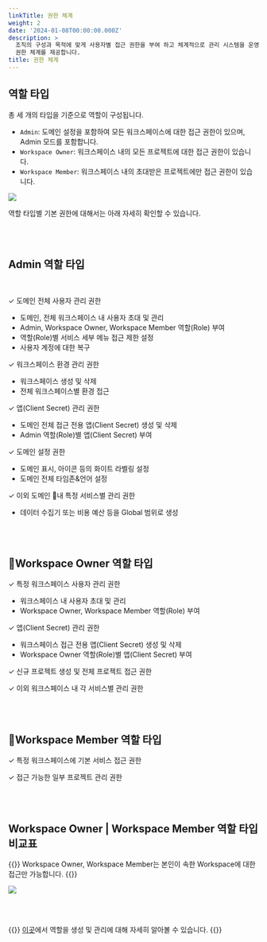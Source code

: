 ```yaml
---
linkTitle: 권한 체계
weight: 2
date: '2024-01-08T00:00:00.000Z'
description: >
  조직의 구성과 목적에 맞게 사용자별 접근 권한을 부여 하고 체계적으로 관리 시스템을 운영할 수 있도록 역할(Role) 타입이라는 기본적인
  권한 체계를 제공합니다.
title: 권한 체계
---
```


## 역할 타입

총 세 개의 타입을 기준으로 역할이 구성됩니다.

* `Admin`: 도메인 설정을 포함하여 모든 워크스페이스에 대한 접근 권한이 있으며, Admin 모드를 포함합니다.
* `Workspace Owner`: 워크스페이스 내의 모든 프로젝트에 대한 접근 권한이 있습니다.
* `Workspace Member`: 워크스페이스 내의 초대받은 프로젝트에만 접근 권한이 있습니다.

![](/guides/admin/iam_role/role-type-ko.png)

역할 타입별 기본 권한에 대해서는 아래 자세히 확인할 수 있습니다.

<br> <br>

## Admin 역할 타입

<br>

✓ 도메인 전체 사용자 관리 권한

* 도메인, 전체 워크스페이스 내 사용자 초대 및 관리
* Admin, Workspace Owner, Workspace Member 역할(Role) 부여
* 역할(Role)별 서비스 세부 메뉴 접근 제한 설정
* 사용자 계정에 대한 복구

✓ 워크스페이스 환경 관리 권한

* 워크스페이스 생성 및 삭제
* 전체 워크스페이스별 환경 접근

✓ 앱(Client Secret) 관리 권한

* 도메인 전체 접근 전용 앱(Client Secret) 생성 및 삭제
* Admin 역할(Role)별 앱(Client Secret) 부여

✓ 도메인 설정 권한

* 도메인 표시, 아이콘 등의 화이트 라벨링 설정
* 도메인 전체 타임존&언어 설정

✓ 이외 도메인 내 특정 서비스별 관리 권한

* 데이터 수집기 또는 비용 예산 등을 Global 범위로 생성

<br> <br>

## Workspace Owner 역할 타입

✓ 특정 워크스페이스 사용자 관리 권한

* 워크스페이스 내 사용자 초대 및 관리
* Workspace Owner, Workspace Member 역할(Role) 부여

✓ 앱(Client Secret) 관리 권한

* 워크스페이스 접근 전용 앱(Client Secret) 생성 및 삭제
* Workspace Owner 역할(Role)별 앱(Client Secret) 부여

✓ 신규 프로젝트 생성 및 전체 프로젝트 접근 권한

✓ 이외 워크스페이스 내 각 서비스별 관리 권한

<br> <br>

## Workspace Member 역할 타입

✓ 특정 워크스페이스에 기본 서비스 접근 권한

✓ 접근 가능한 일부 프로젝트 관리 권한

<br> <br>

## Workspace Owner | Workspace Member 역할 타입 비교표

{{<alert>}}
Workspace Owner, Workspace Member는 본인이 속한 Workspace에 대한 접근만 가능합니다.
{{</alert>}}

![](/guides/admin/iam_role/role-type-comparison-ko.png)

<br> <br>

{{<alert>}}
[이곳](/ko/docs/guides/admin-mode/role/)에서 역할을 생성 및 관리에 대해 자세히 알아볼 수 있습니다.
{{</alert>}}
